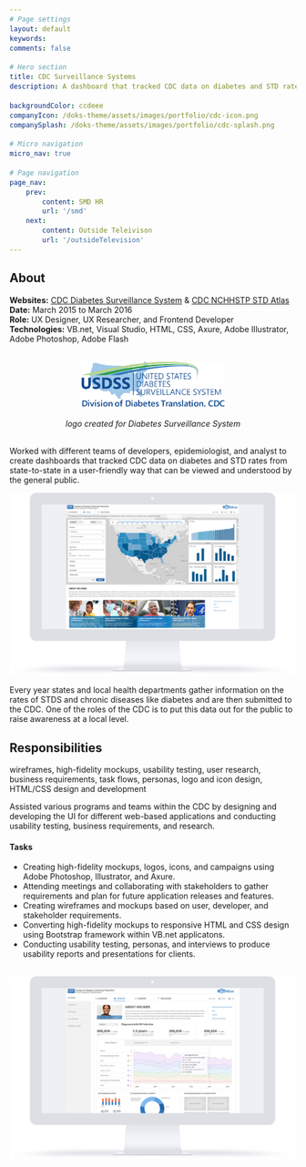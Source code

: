 ```yaml
---
# Page settings
layout: default
keywords:
comments: false

# Hero section
title: CDC Surveillance Systems
description: A dashboard that tracked CDC data on diabetes and STD rates from state to state that easily show the data in different charts and graphs.

backgroundColor: ccdeee
companyIcon: /doks-theme/assets/images/portfolio/cdc-icon.png
companySplash: /doks-theme/assets/images/portfolio/cdc-splash.png

# Micro navigation
micro_nav: true

# Page navigation
page_nav:
    prev:
        content: SMD HR
        url: '/smd'
    next:
        content: Outside Teleivison
        url: '/outsideTelevision'
---
```

<h2>About</h2>
<p>
<b>Websites:</b> 
<a href="https://www.cdc.gov/diabetes/data/index.html" target="_blank">CDC Diabetes Surveillance System</a> & <a href="https://gis.cdc.gov/grasp/nchhstpatlas/maps.html" target="_blank">CDC NCHHSTP STD Atlas</a><br />
<b>Date:</b> March 2015 to March 2016<br />
<b>Role:</b> UX Designer, UX Researcher, and Frontend Developer<br/>
<b>Technologies:</b> VB.net, Visual Studio, HTML, CSS, Axure, Adobe Illustrator, Adobe Photoshop, Adobe Flash 
</p>
<br/>
<center>
<img style="width:50%;"  src="/doks-theme/assets/images/portfolio/cdc1.png" />
<br />
<br />
<i>logo created for Diabetes Surveillance System</i>
</center>
<br/>
<p>Worked with different teams of developers, epidemiologist, and analyst to create dashboards that tracked CDC data on diabetes and STD rates from state-to-state in a user-friendly way that can be viewed and understood by the general public.</p>
<img src="/doks-theme/assets/images/portfolio/cdc2.png" />
<p>Every year states and local health departments gather information on the rates of STDS and chronic diseases like diabetes and are then submitted to the CDC. One of the roles of the CDC is to put this data out for the public to raise awareness at a local level.</p>
<h2>Responsibilities</h2>
<p>wireframes, high-fidelity mockups, usability testing, user research, business requirements, task flows, personas, logo and icon design, HTML/CSS design and development</p>
<p>Assisted various programs and teams within the CDC by designing and developing the UI for different web-based applications and conducting usability testing, business requirements, and research. </p>
<h4>Tasks</h4>
<ul>
<li>Creating high-fidelity mockups, logos, icons, and campaigns using Adobe Photoshop, Illustrator, and Axure.</li>
<li>Attending meetings and collaborating with stakeholders to gather requirements and plan for future application releases and features.</li>
<li>Creating wireframes and mockups based on user, developer, and stakeholder requirements.</li>
<li>Converting high-fidelity mockups to responsive HTML and CSS design using Bootstrap framework within VB.net applicatons.</li>
<li>Conducting usability testing, personas, and interviews to produce usability reports and presentations for clients.</li>
</ul>
<br />
<img src="/doks-theme/assets/images/portfolio/cdc3.png" />